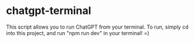 # chatgpt-terminal
This script allows you to run ChatGPT from your terminal.
To run, simply cd into this project, and run "npm run dev" in your terminal! =)
